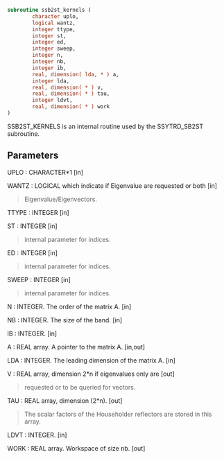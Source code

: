 ```fortran
subroutine ssb2st_kernels (
        character uplo,
        logical wantz,
        integer ttype,
        integer st,
        integer ed,
        integer sweep,
        integer n,
        integer nb,
        integer ib,
        real, dimension( lda, * ) a,
        integer lda,
        real, dimension( * ) v,
        real, dimension( * ) tau,
        integer ldvt,
        real, dimension( * ) work
)
```

SSB2ST_KERNELS is an internal routine used by the SSYTRD_SB2ST
subroutine.

## Parameters
UPLO : CHARACTER\*1 [in]

WANTZ : LOGICAL which indicate if Eigenvalue are requested or both [in]
> Eigenvalue/Eigenvectors.

TTYPE : INTEGER [in]

ST : INTEGER [in]
> internal parameter for indices.

ED : INTEGER [in]
> internal parameter for indices.

SWEEP : INTEGER [in]
> internal parameter for indices.

N : INTEGER. The order of the matrix A. [in]

NB : INTEGER. The size of the band. [in]

IB : INTEGER. [in]

A : REAL array. A pointer to the matrix A. [in,out]

LDA : INTEGER. The leading dimension of the matrix A. [in]

V : REAL array, dimension 2\*n if eigenvalues only are [out]
> requested or to be queried for vectors.

TAU : REAL array, dimension (2\*n). [out]
> The scalar factors of the Householder reflectors are stored
> in this array.

LDVT : INTEGER. [in]

WORK : REAL array. Workspace of size nb. [out]
